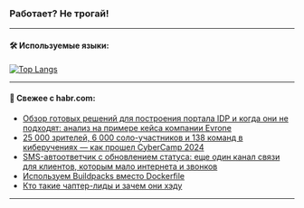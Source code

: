 ### Работает? Не трогай!

---
<!--
#### 🛠️ Technical stack:

![Java](https://img.shields.io/badge/Java-informational?logo=Oracle&style=flat&logoColor=white&color=FF4500)
![Kotlin](https://img.shields.io/badge/Kotlin-informational?logo=Kotlin&style=flat&logoColor=white&color=774D97)
![TS](https://img.shields.io/badge/TypeScript-informational?logo=typeScript&style=flat&logoColor=black&color=017acc)
![Python](https://img.shields.io/badge/Python-informational?logo=Python&style=flat&logoColor=black&color=ffdd54) <br>
![Spring](https://img.shields.io/badge/Spring-informational?logo=Spring&style=flat&logoColor=white&color=6DB33F) 
![SpringBoot](https://img.shields.io/badge/SpringBoot-informational?logo=SpringBoot&style=flat&logoColor=white&color=6DB33F)
![Nest](https://img.shields.io/badge/NestJS-informational?logo=NestJS&style=flat&logoColor=white&color=E0234E) 
![NodeJS](https://img.shields.io/badge/NodeJS-informational?logo=node.js&style=flat&logoColor=white&color=70A760)<br>
![PostgreSQL](https://img.shields.io/badge/PostgreSQL-informational?logo=PostgreSQL&style=flat&logoColor=white&color=DAA520)
![MongoDB](https://img.shields.io/badge/MongoDB-informational?logo=MongoDB&style=flat&logoColor=white&color=870000)
![Apache](https://img.shields.io/badge/Apache-informational?logo=apache&style=flat&logoColor=white&color=f74e28)

___ 
-->

#### 🛠️ Используемые языки:

[![Top Langs](https://github-readme-stats-u2qms2cxw-advtsettinggmailcoms-projects.vercel.app/api/top-langs/?username=zloylis&langs_count=10&hide_title=true&title_color=e6edf3&size_weight=0.5&count_weight=0.5&layout=compact&hide_progress=true&hide_border=true&theme=dracula)](https://github.com/zloylis)

<!---


####  :octocat:&nbsp;&nbsp; Статистика:

![GitHub stats](https://github-readme-stats-u2qms2cxw-advtsettinggmailcoms-projects.vercel.app/api?username=zloylis&show_icons=true&hide_border=true&theme=dracula&title_color=e6edf3&include_all_commits=true&count_private=true&hide_rank=false&hide_title=true&rank_icon=github)
-->
---

#### 💬 Свежее с habr.com:

<!-- BLOG-POST-LIST:START -->
- [Обзор готовых решений для построения портала IDP и когда они не подходят: анализ на примере кейса компании Evrone](https://habr.com/ru/companies/vk/articles/849630/?utm_source=habrahabr&utm_medium=rss&utm_campaign=849630)
- [25 000 зрителей, 6 000 соло-участников и 138 команд в киберучениях — как прошел CyberCamp 2024](https://habr.com/ru/companies/jetinfosystems/articles/850032/?utm_source=habrahabr&utm_medium=rss&utm_campaign=850032)
- [SMS-автоответчик с обновлением статуса: еще один канал связи для клиентов, которым мало интернета и звонков](https://habr.com/ru/companies/ru_mts/articles/850006/?utm_source=habrahabr&utm_medium=rss&utm_campaign=850006)
- [Используем Buildpacks вместо Dockerfile](https://habr.com/ru/companies/beeline_cloud/articles/850026/?utm_source=habrahabr&utm_medium=rss&utm_campaign=850026)
- [Кто такие чаптер-лиды и зачем они хэду](https://habr.com/ru/articles/849972/?utm_source=habrahabr&utm_medium=rss&utm_campaign=849972)
<!-- BLOG-POST-LIST:END -->

---
